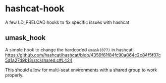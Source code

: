 # hashcat-hook
A few LD_PRELOAD hooks to fix specific issues with hashcat

## umask_hook
A simple hook to change the hardcoded `umask(077)` in hashcat: https://github.com/hashcat/hashcat/blob/4359f61f84fc90a064c2c84f5f07c5d1a27d9b13/src/shared.c#L424

This should allow for multi-seat environments with a shared group to work properly. 
